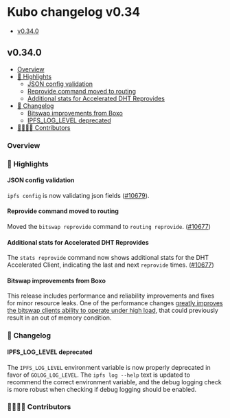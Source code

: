 # Kubo changelog v0.34

- [v0.34.0](#v0340)

## v0.34.0

- [Overview](#overview)
- [🔦 Highlights](#-highlights)
  - [JSON config validation](#json-config-validation)
  - [Reprovide command moved to routing](#reprovide-command-moved-to-routing)
  - [Additional stats for Accelerated DHT Reprovides](#additional-stats-for-accelerated-dht-reprovides)
- [📝 Changelog](#-changelog)
  - [Bitswap improvements from Boxo](#bitswap-improvements-from-boxo)
  - [IPFS_LOG_LEVEL deprecated](#ipfs_log_level-deprecated)
- [👨‍👩‍👧‍👦 Contributors](#-contributors)

### Overview

### 🔦 Highlights

#### JSON config validation

`ipfs config` is now validating json fields ([#10679](https://github.com/ipfs/kubo/pull/10679)).

#### Reprovide command moved to routing

Moved the `bitswap reprovide` command to `routing reprovide`. ([#10677](https://github.com/ipfs/kubo/pull/10677))

#### Additional stats for Accelerated DHT Reprovides

The `stats reprovide` command now shows additional stats for the DHT Accelerated Client, indicating the last and next `reprovide` times. ([#10677](https://github.com/ipfs/kubo/pull/10677))

#### Bitswap improvements from Boxo

This release includes performance and reliability improvements and fixes for minor resource leaks. One of the performance changes [greatly improves the bitswap clients ability to operate under high load](https://github.com/ipfs/boxo/pull/817#pullrequestreview-2587207745), that could previously result in an out of memory condition.

### 📝 Changelog

#### IPFS_LOG_LEVEL deprecated

The `IPFS_LOG_LEVEL` environment variable is now properly deprecated in favor of `GOLOG_LOG_LEVEL`. The `ipfs log --help` text is updated to recommend the correct environment variable, and the debug logging check is more robust when checking if debug logging should be enabled.

### 👨‍👩‍👧‍👦 Contributors
